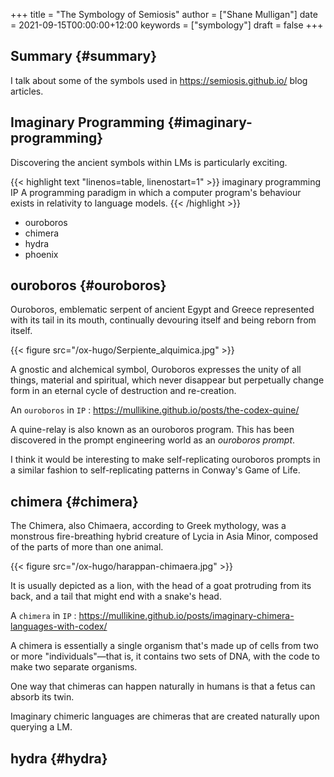 +++
title = "The Symbology of Semiosis"
author = ["Shane Mulligan"]
date = 2021-09-15T00:00:00+12:00
keywords = ["symbology"]
draft = false
+++

## Summary {#summary}

I talk about some of the symbols used in
<https://semiosis.github.io/> blog articles.


## Imaginary Programming {#imaginary-programming}

Discovering the ancient symbols within LMs is
particularly exciting.

{{< highlight text "linenos=table, linenostart=1" >}}
imaginary programming
IP
    A programming paradigm in which a computer
    program's behaviour exists in relativity to
    language models.
{{< /highlight >}}

-   ouroboros
-   chimera
-   hydra
-   phoenix


## ouroboros {#ouroboros}

Ouroboros, emblematic serpent of ancient Egypt
and Greece represented with its tail in its
mouth, continually devouring itself and being
reborn from itself.

{{< figure src="/ox-hugo/Serpiente_alquimica.jpg" >}}

A gnostic and alchemical symbol, Ouroboros
expresses the unity of all things, material
and spiritual, which never disappear but
perpetually change form in an eternal cycle of
destruction and re-creation.

An `ouroboros` in `IP`
: <https://mullikine.github.io/posts/the-codex-quine/>

A quine-relay is also known as an ouroboros
program. This has been discovered in the
prompt engineering world as an _ouroboros prompt_.

I think it would be interesting to make self-replicating
ouroboros prompts in a similar fashion to
self-replicating patterns in Conway's Game of
Life.


## chimera {#chimera}

The Chimera, also Chimaera, according to Greek
mythology, was a monstrous fire-breathing
hybrid creature of Lycia in Asia Minor,
composed of the parts of more than one animal.

{{< figure src="/ox-hugo/harappan-chimaera.jpg" >}}

It is usually depicted as a lion, with the
head of a goat protruding from its back, and a
tail that might end with a snake's head.

A `chimera` in `IP`
: <https://mullikine.github.io/posts/imaginary-chimera-languages-with-codex/>

A chimera is essentially a single organism
that's made up of cells from two or more
"individuals"—that is, it contains two sets of
DNA, with the code to make two separate
organisms.

One way that chimeras can happen naturally in
humans is that a fetus can absorb its twin.

Imaginary chimeric languages are chimeras that
are created naturally upon querying a LM.


## hydra {#hydra}